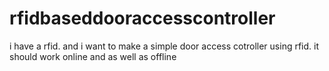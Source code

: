 # rfidbaseddooraccesscontroller
i have a rfid. and i want to make a simple door access cotroller using rfid. it should work online and as well as offline
